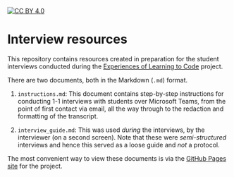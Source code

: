 [![CC BY 4.0][cc-by-shield]][cc-by]

# Interview resources

This repository contains resources created in preparation for the student interviews conducted during the [Experiences of Learning to Code](https://github.com/ExpLrnCode-2024) project.

There are two documents, both in the Markdown (`.md`) format.

1. `instructions.md`: This document contains step-by-step instructions for conducting 1-1 interviews with students over Microsoft Teams, from the point of first contact via email, all the way through to the redaction and formatting of the transcript.

2. `interview_guide.md`: This was used _during_ the interviews, by the interviewer (on a second screen). Note that these were _semi-structured_ interviews and hence this served as a loose guide and _not_ a protocol.

The most convenient way to view these documents is via the [GitHub Pages site](https://ExpLrnCode2024.github.io) for the project.

[cc-by]: http://creativecommons.org/licenses/by/4.0/
[cc-by-shield]: https://img.shields.io/badge/License-CC%20BY%204.0-lightgrey.svg

